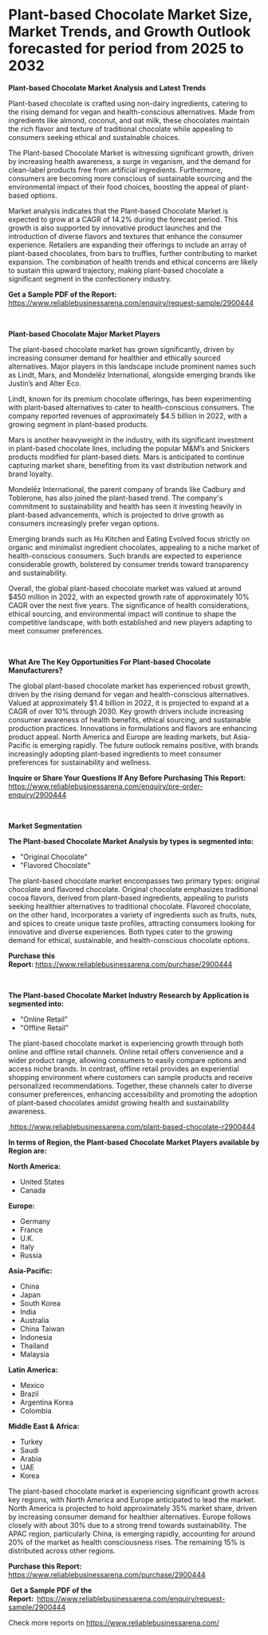 <p><h1>Plant-based Chocolate Market Size, Market Trends, and Growth Outlook forecasted for period from 2025 to 2032</h1></p><p><strong>Plant-based Chocolate Market Analysis and Latest Trends</strong></p>
<p><p>Plant-based chocolate is crafted using non-dairy ingredients, catering to the rising demand for vegan and health-conscious alternatives. Made from ingredients like almond, coconut, and oat milk, these chocolates maintain the rich flavor and texture of traditional chocolate while appealing to consumers seeking ethical and sustainable choices.</p><p>The Plant-based Chocolate Market is witnessing significant growth, driven by increasing health awareness, a surge in veganism, and the demand for clean-label products free from artificial ingredients. Furthermore, consumers are becoming more conscious of sustainable sourcing and the environmental impact of their food choices, boosting the appeal of plant-based options. </p><p>Market analysis indicates that the Plant-based Chocolate Market is expected to grow at a CAGR of 14.2% during the forecast period. This growth is also supported by innovative product launches and the introduction of diverse flavors and textures that enhance the consumer experience. Retailers are expanding their offerings to include an array of plant-based chocolates, from bars to truffles, further contributing to market expansion. The combination of health trends and ethical concerns are likely to sustain this upward trajectory, making plant-based chocolate a significant segment in the confectionery industry.</p></p>
<p><strong>Get a Sample PDF of the Report:&nbsp;</strong> <a href="https://www.reliablebusinessarena.com/enquiry/request-sample/2900444?utm_campaign=3200&utm_medium=2&utm_source=Github&utm_content=ia&utm_term=16032025&utm_id=plant-based-chocolate">https://www.reliablebusinessarena.com/enquiry/request-sample/2900444</a></p>
<p>&nbsp;</p>
<p><strong>Plant-based Chocolate Major Market Players</strong></p>
<p><p>The plant-based chocolate market has grown significantly, driven by increasing consumer demand for healthier and ethically sourced alternatives. Major players in this landscape include prominent names such as Lindt, Mars, and Mondelēz International, alongside emerging brands like Justin’s and Alter Eco.</p><p>Lindt, known for its premium chocolate offerings, has been experimenting with plant-based alternatives to cater to health-conscious consumers. The company reported revenues of approximately $4.5 billion in 2022, with a growing segment in plant-based products.</p><p>Mars is another heavyweight in the industry, with its significant investment in plant-based chocolate lines, including the popular M&M’s and Snickers products modified for plant-based diets. Mars is anticipated to continue capturing market share, benefiting from its vast distribution network and brand loyalty.</p><p>Mondelēz International, the parent company of brands like Cadbury and Toblerone, has also joined the plant-based trend. The company's commitment to sustainability and health has seen it investing heavily in plant-based advancements, which is projected to drive growth as consumers increasingly prefer vegan options.</p><p>Emerging brands such as Hu Kitchen and Eating Evolved focus strictly on organic and minimalist ingredient chocolates, appealing to a niche market of health-conscious consumers. Such brands are expected to experience considerable growth, bolstered by consumer trends toward transparency and sustainability.</p><p>Overall, the global plant-based chocolate market was valued at around $450 million in 2022, with an expected growth rate of approximately 10% CAGR over the next five years. The significance of health considerations, ethical sourcing, and environmental impact will continue to shape the competitive landscape, with both established and new players adapting to meet consumer preferences.</p></p>
<p>&nbsp;</p>
<p><strong>What Are The Key Opportunities For Plant-based Chocolate Manufacturers?</strong></p>
<p><p>The global plant-based chocolate market has experienced robust growth, driven by the rising demand for vegan and health-conscious alternatives. Valued at approximately $1.4 billion in 2022, it is projected to expand at a CAGR of over 10% through 2030. Key growth drivers include increasing consumer awareness of health benefits, ethical sourcing, and sustainable production practices. Innovations in formulations and flavors are enhancing product appeal. North America and Europe are leading markets, but Asia-Pacific is emerging rapidly. The future outlook remains positive, with brands increasingly adopting plant-based ingredients to meet consumer preferences for sustainability and wellness.</p></p>
<p><strong>Inquire or Share Your Questions If Any Before Purchasing This Report:</strong> <a href="https://www.reliablebusinessarena.com/enquiry/pre-order-enquiry/2900444?utm_campaign=3200&utm_medium=2&utm_source=Github&utm_content=ia&utm_term=16032025&utm_id=plant-based-chocolate">https://www.reliablebusinessarena.com/enquiry/pre-order-enquiry/2900444</a></p>
<p>&nbsp;</p>
<p><strong>Market Segmentation</strong></p>
<p><strong>The Plant-based Chocolate Market Analysis by types is segmented into:</strong></p>
<p><ul><li>"Original Chocolate"</li><li>"Flavored Chocolate"</li></ul></p>
<p><p>The plant-based chocolate market encompasses two primary types: original chocolate and flavored chocolate. Original chocolate emphasizes traditional cocoa flavors, derived from plant-based ingredients, appealing to purists seeking healthier alternatives to traditional chocolate. Flavored chocolate, on the other hand, incorporates a variety of ingredients such as fruits, nuts, and spices to create unique taste profiles, attracting consumers looking for innovative and diverse experiences. Both types cater to the growing demand for ethical, sustainable, and health-conscious chocolate options.</p></p>
<p><strong>Purchase this Report:&nbsp;</strong><a href="https://www.reliablebusinessarena.com/purchase/2900444?utm_campaign=3200&utm_medium=2&utm_source=Github&utm_content=ia&utm_term=16032025&utm_id=plant-based-chocolate">https://www.reliablebusinessarena.com/purchase/2900444</a></p>
<p>&nbsp;</p>
<p><strong>The Plant-based Chocolate Market Industry Research by Application is segmented into:</strong></p>
<p><ul><li>"Online Retail"</li><li>"Offline Retail"</li></ul></p>
<p><p>The plant-based chocolate market is experiencing growth through both online and offline retail channels. Online retail offers convenience and a wider product range, allowing consumers to easily compare options and access niche brands. In contrast, offline retail provides an experiential shopping environment where customers can sample products and receive personalized recommendations. Together, these channels cater to diverse consumer preferences, enhancing accessibility and promoting the adoption of plant-based chocolates amidst growing health and sustainability awareness.</p></p>
<p><a href="https://www.reliablebusinessarena.com/plant-based-chocolate-r2900444?utm_campaign=3200&utm_medium=2&utm_source=Github&utm_content=ia&utm_term=16032025&utm_id=plant-based-chocolate">&nbsp;https://www.reliablebusinessarena.com/plant-based-chocolate-r2900444</a></p>
<p><strong>In terms of Region, the Plant-based Chocolate Market Players available by Region are:</strong></p>
<p>
    <p> <strong> North America: </strong>
        <ul>
            <li>United States</li>
            <li>Canada</li>
        </ul>
        </p> 
    <p> <strong> Europe: </strong>
        <ul>
            <li>Germany</li>
            <li>France</li>
            <li>U.K.</li>
            <li>Italy</li>
            <li>Russia</li>
        </ul>
        </p> 
    <p> <strong> Asia-Pacific: </strong>
        <ul>
            <li>China</li>
            <li>Japan</li>
            <li>South Korea</li>
            <li>India</li>
            <li>Australia</li>
            <li>China Taiwan</li>
            <li>Indonesia</li>
            <li>Thailand</li>
            <li>Malaysia</li>
        </ul>
        </p> 
    <p> <strong> Latin America: </strong>
        <ul>
            <li>Mexico</li>
            <li>Brazil</li>
            <li>Argentina Korea</li>
            <li>Colombia</li>
        </ul>
        </p> 
    <p> <strong> Middle East & Africa: </strong>
        <ul>
            <li>Turkey</li>
            <li>Saudi</li>
            <li>Arabia</li>
            <li>UAE</li>
            <li>Korea</li>
        </ul>
    </p>
    </p>
<p><p>The plant-based chocolate market is experiencing significant growth across key regions, with North America and Europe anticipated to lead the market. North America is projected to hold approximately 35% market share, driven by increasing consumer demand for healthier alternatives. Europe follows closely with about 30% due to a strong trend towards sustainability. The APAC region, particularly China, is emerging rapidly, accounting for around 20% of the market as health consciousness rises. The remaining 15% is distributed across other regions.</p></p>
<p><strong>Purchase this Report: </strong><a href="https://www.reliablebusinessarena.com/purchase/2900444?utm_campaign=3200&utm_medium=2&utm_source=Github&utm_content=ia&utm_term=16032025&utm_id=plant-based-chocolate">https://www.reliablebusinessarena.com/purchase/2900444</a></p>
<p>&nbsp;<strong>Get a Sample PDF of the Report:&nbsp;&nbsp;</strong><a href="https://www.reliablebusinessarena.com/enquiry/request-sample/2900444?utm_campaign=3200&utm_medium=2&utm_source=Github&utm_content=ia&utm_term=16032025&utm_id=plant-based-chocolate">https://www.reliablebusinessarena.com/enquiry/request-sample/2900444</a></p>
<p><strong></strong></p>
<p>Check more reports on <a href="https://www.reliablebusinessarena.com/?utm_campaign=3200&utm_medium=2&utm_source=Github&utm_content=ia&utm_term=16032025&utm_id=plant-based-chocolate">https://www.reliablebusinessarena.com/</a></p>